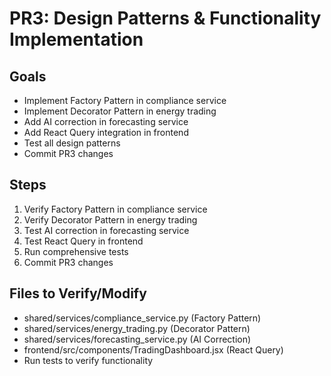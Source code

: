 # PR3: Design Patterns & Functionality Implementation

## Goals
- Implement Factory Pattern in compliance service
- Implement Decorator Pattern in energy trading
- Add AI correction in forecasting service
- Add React Query integration in frontend
- Test all design patterns
- Commit PR3 changes

## Steps
1. Verify Factory Pattern in compliance service
2. Verify Decorator Pattern in energy trading
3. Test AI correction in forecasting service
4. Test React Query in frontend
5. Run comprehensive tests
6. Commit PR3 changes

## Files to Verify/Modify
- shared/services/compliance_service.py (Factory Pattern)
- shared/services/energy_trading.py (Decorator Pattern)
- shared/services/forecasting_service.py (AI Correction)
- frontend/src/components/TradingDashboard.jsx (React Query)
- Run tests to verify functionality
